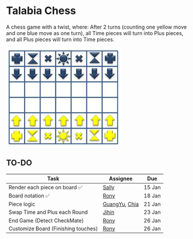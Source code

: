 # Talabia Chess

A chess game with a twist, where: After 2 turns (counting one yellow move and one blue move as one turn), all Time pieces will turn into Plus pieces, and all Plus pieces will turn into Time pieces.

![ChessBoard Example](./chessboard.png)

## TO-DO

| Task                                | Assignee                                                                       | Due    |
| ----------------------------------- | ------------------------------------------------------------------------------ | ------ |
| Render each piece on board ✅       | [Sally](https://github.com/SALLYKZX)                                           | 15 Jan |
| Board notation ✅                   | [Rony](https://github.com/ronylee11)                                           | 18 Jan |
| Piece logic                         | [GuangYu](https://github.com/BaiterYu0101), [Chia](https://github.com/chia-zx) | 21 Jan |
| Swap Time and Plus each Round       | [Jihin](https://github.com/AUJIHIN)                                            | 23 Jan |
| End Game (Detect CheckMate)         | [Rony](https://github.com/ronylee11)                                           | 26 Jan |
| Customize Board (Finishing touches) | [Rony](https://github.com/ronylee11)                                           | 26 Jan |
